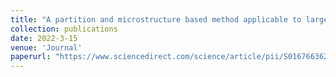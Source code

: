 ```yaml
---
title: "A partition and microstructure based method applicable to large-scale topology optimization"
collection: publications
date: 2022-3-15
venue: 'Journal'
paperurl: "https://www.sciencedirect.com/science/article/pii/S0167663622000229"
---
```


